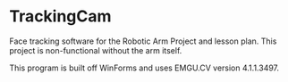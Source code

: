# TrackingCam
Face tracking software for the Robotic Arm Project and lesson plan.
This project is non-functional without the arm itself. 

This program is built off WinForms and uses EMGU.CV version 4.1.1.3497.
